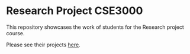 # Research Project CSE3000

This repository showcases the work of students for the Research project course.

Please see their projects [here](https://cse3000-research-project.github.io/).
